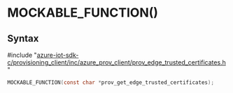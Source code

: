 # MOCKABLE_FUNCTION()

## Syntax

\#include "[azure-iot-sdk-c/provisioning_client/inc/azure_prov_client/prov_edge_trusted_certificates.h](../iot-c-ref-prov-edge-trusted-certificates-h.md)"  
```C
MOCKABLE_FUNCTION(const char *prov_get_edge_trusted_certificates);
```

